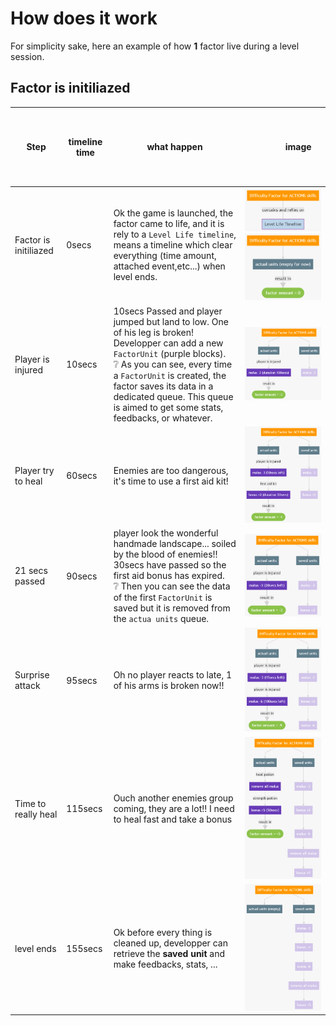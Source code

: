# How does it work

For simplicity sake, here an example of how **1** factor live during a level session.

## Factor is initiliazed

| Step                  | timeline time | what happen                                                                                                                                                                                                                                                                                                                | &nbsp; &nbsp; &nbsp; &nbsp; &nbsp; &nbsp; &nbsp; &nbsp; &nbsp; &nbsp; &nbsp; &nbsp;&nbsp; &nbsp; &nbsp; &nbsp; &nbsp; &nbsp;&nbsp; &nbsp; &nbsp; &nbsp; &nbsp; &nbsp; &nbsp; &nbsp; &nbsp; &nbsp; &nbsp; &nbsp; &nbsp; &nbsp; &nbsp;&nbsp; &nbsp; &nbsp; &nbsp; &nbsp; &nbsp;&nbsp; &nbsp; &nbsp; &nbsp; &nbsp; &nbsp; &nbsp; &nbsp; &nbsp; &nbsp; &nbsp; &nbsp; &nbsp; &nbsp; &nbsp;&nbsp; &nbsp; &nbsp; &nbsp; &nbsp; &nbsp; image &nbsp; &nbsp; &nbsp; &nbsp; &nbsp; &nbsp; &nbsp; &nbsp; &nbsp; &nbsp; &nbsp; &nbsp; &nbsp; &nbsp; &nbsp;&nbsp; &nbsp; &nbsp; &nbsp; &nbsp; &nbsp;&nbsp; &nbsp; &nbsp; &nbsp; &nbsp; &nbsp; &nbsp; &nbsp; &nbsp; &nbsp; &nbsp; &nbsp; &nbsp; &nbsp; &nbsp;&nbsp; &nbsp; &nbsp; &nbsp; &nbsp; &nbsp;&nbsp; &nbsp; &nbsp; |
| --------------------- | ------------- | -------------------------------------------------------------------------------------------------------------------------------------------------------------------------------------------------------------------------------------------------------------------------------------------------------------------------- | :---------------------------------------------------------------------------------------------------------------------------------------------------------------------------------------------------------------------------------------------------------------------------------------------------------------------------------------------------------------------------------------------------------------------------------------------------------------------------------------------------------------------------------------------------------------------------------------------------------------------------------------------------------------------------------------------------------------------------------------------------------: |
| Factor is initiliazed | 0secs         | Ok the game is launched, the factor came to life, and it is rely to a `Level Life timeline`, means a timeline which clear everything (time amount, attached event,etc...) when level ends.                                                                                                                                 |                                                                                                                                                                                                                                                                                                                                     ![Step 1](./mermaid/factor-state-1.png) ![Step 1 b](./mermaid/factor-state-1-b.png)                                                                                                                                                                                                                                                                                                                                     |
| Player is injured     | 10secs        | 10secs Passed and player jumped but land to low. One of his leg is broken! Developper can add a new `FactorUnit` (purple blocks).<br> :grey_question: As you can see, every time a `FactorUnit` is created, the factor saves its data in a dedicated queue. This queue is aimed to get some stats, feedbacks, or whatever. |                                                                                                                                                                                                                                                                                                                                                           ![Step 2](./mermaid/factor-state-2.png)                                                                                                                                                                                                                                                                                                                                                           |
| Player try to heal    | 60secs        | Enemies are too dangerous, it's time to use a first aid kit!                                                                                                                                                                                                                                                               |                                                                                                                                                                                                                                                                                                                                                           ![Step 3](./mermaid/factor-state-3.png)                                                                                                                                                                                                                                                                                                                                                           |
| 21 secs passed        | 90secs        | player look the wonderful handmade landscape... soiled by the blood of enemies!! 30secs have passed so the first aid bonus has expired.<br> :grey_question: Then you can see the data of the first `FactorUnit` is saved but it is removed from the `actua units` queue.                                                   |                                                                                                                                                                                                                                                                                                                                                           ![Step 4](./mermaid/factor-state-4.png)                                                                                                                                                                                                                                                                                                                                                           |
| Surprise attack       | 95secs        | Oh no player reacts to late, 1 of his arms is broken now!!                                                                                                                                                                                                                                                                 |                                                                                                                                                                                                                                                                                                                                                           ![Step 5](./mermaid/factor-state-5.png)                                                                                                                                                                                                                                                                                                                                                           |
| Time to really heal   | 115secs       | Ouch another enemies group coming, they are a lot!! I need to heal fast and take a bonus                                                                                                                                                                                                                                   |                                                                                                                                                                                                                                                                                                                                                           ![Step 6](./mermaid/factor-state-6.png)                                                                                                                                                                                                                                                                                                                                                           |
| level ends            | 155secs       | Ok before every thing is cleaned up, developper can retrieve the **saved unit** and make feedbacks, stats, ...                                                                                                                                                                                                             |                                                                                                                                                                                                                                                                                                                                                           ![Step 7](./mermaid/factor-state-7.png)                                                                                                                                                                                                                                                                                                                                                           |

